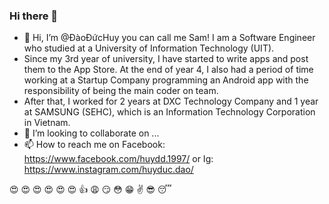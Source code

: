 ### Hi there 👋

- 👋 Hi, I’m @ĐàoĐứcHuy you can call me Sam! I am a Software Engineer who studied at a University of Information Technology (UIT).
- Since my 3rd year of university, I have started to write apps and post them to the App Store. At the end of year 4, I also had a period of time working at a Startup Company programming an Android app with the responsibility of being the main coder on team.
- After that, I worked for 2 years at DXC Technology Company and 1 year at SAMSUNG (SEHC), which is an Information Technology Corporation in Vietnam.
- 💞️ I’m looking to collaborate on ...
- 📫 How to reach me on Facebook: https://www.facebook.com/huydd.1997/ or Ig: https://www.instagram.com/huyduc.dao/

 😍 😍 😍 😍 😍 😍 👍  😩 😏 😳 😁 ✌️ 😎 😴

<!---
DaoDucHuy/DaoDucHuy is a ✨ special ✨ repository because its `README.md` (this file) appears on your GitHub profile.
You can click the Preview link to take a look at your changes.
--->
